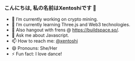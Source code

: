### こんにちは, 私の名前はXentoshiです 👋

- 🔭 I’m currently working on crypto mining.
- 🌱 I’m currently learning Three.js and Web3 technologies.
- 🦄 Also hangout with frens @ https://buildspace.so/.
- 💬 Ask me about Javascript. 
- 📫 How to reach me: [@xentoshi](https://twitter.com/xentoshi "@xentoshi")
- 😄 Pronouns: She/Her
- ⚡ Fun fact: I love dance!

